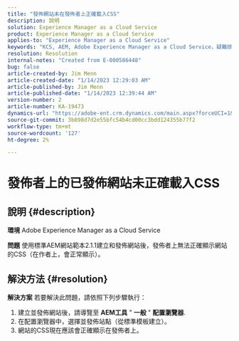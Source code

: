 ```yaml
---
title: "發佈網站未在發佈者上正確載入CSS"
description: 說明
solution: Experience Manager as a Cloud Service
product: Experience Manager as a Cloud Service
applies-to: "Experience Manager as a Cloud Service"
keywords: "KCS, AEM, Adobe Experience Manager as a Cloud Service，疑難排解，已發佈網站，未載入CSS, publisher"
resolution: Resolution
internal-notes: "Created from E-000586448"
bug: false
article-created-by: Jim Menn
article-created-date: "1/14/2023 12:29:03 AM"
article-published-by: Jim Menn
article-published-date: "1/14/2023 12:39:44 AM"
version-number: 2
article-number: KA-19473
dynamics-url: "https://adobe-ent.crm.dynamics.com/main.aspx?forceUCI=1&pagetype=entityrecord&etn=knowledgearticle&id=87196a6e-a293-ed11-aad1-6045bd0065f9"
source-git-commit: 3b898d7d2e55bfc54b4cd00cc3bdd124355b77f2
workflow-type: tm+mt
source-wordcount: '127'
ht-degree: 2%

---
```


# 發佈者上的已發佈網站未正確載入CSS

## 說明 {#description}


<b>環境</b>
Adobe Experience Manager as a Cloud Service

<b>問題</b>
使用標準AEM網站範本2.1.1建立和發佈網站後，發佈者上無法正確顯示網站的CSS（在作者上，會正常顯示）。


## 解決方法 {#resolution}


<b>解決方案</b>
若要解決此問題，請依照下列步驟執行：

1. 建立並發佈網站後，請導覽至 <b>AEM工具</b> &quot; <b>一般</b> &quot; <b>配置瀏覽器</b>.
2. 在配置瀏覽器中，選擇並發佈站點（從標準模板建立）。
3. 網站的CSS現在應該會正確顯示在發佈者上。


